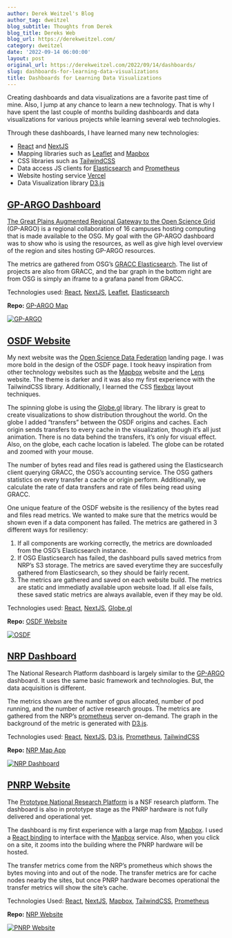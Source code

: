 ```yaml
---
author: Derek Weitzel's Blog
author_tag: dweitzel
blog_subtitle: Thoughts from Derek
blog_title: Dereks Web
blog_url: https://derekweitzel.com/
category: dweitzel
date: '2022-09-14 06:00:00'
layout: post
original_url: https://derekweitzel.com/2022/09/14/dashboards/
slug: dashboards-for-learning-data-visualizations
title: Dashboards for Learning Data Visualizations
---
```


<p>Creating dashboards and data visualizations are a favorite past time of mine.  Also, I jump at any chance to learn a new technology.  That is why I have spent the last couple of months building dashboards and data visualizations for various projects while learning several web technologies.</p>


<p>Through these dashboards, I have learned many new technologies:</p>

<ul>
  <li><a href="https://reactjs.org/">React</a> and <a href="https://nextjs.org/">NextJS</a></li>
  <li>Mapping libraries such as <a href="https://leafletjs.com/">Leaflet</a> and <a href="https://www.mapbox.com/">Mapbox</a></li>
  <li>CSS libraries such as <a href="https://derekweitzel.com/2022/09/14/dashboards/TailwindCSS">TailwindCSS</a></li>
  <li>Data access JS clients for <a href="https://derekweitzel.com/2022/09/14/dashboards/Elasticsearch">Elasticsearch</a> and <a href="https://derekweitzel.com/2022/09/14/dashboards/Prometheus">Prometheus</a></li>
  <li>Website hosting service <a href="https://derekweitzel.com/2022/09/14/dashboards/Vercel">Vercel</a></li>
  <li>Data Visualization library <a href="https://derekweitzel.com/2022/09/14/dashboards/D3.js">D3.js</a></li>
</ul>

<h2 id="gp-argo-dashboard"><a href="https://gp-argo.greatplains.net/">GP-ARGO Dashboard</a></h2>

<p><a href="https://gp-argo.greatplains.net/">The Great Plains Augmented Regional Gateway to the Open Science Grid</a> (GP-ARGO) is a regional collaboration of 16 campuses hosting computing that is made available to the OSG.  My goal with the GP-ARGO dashboard was to show who is using the resources, as well as give high level overview of the region and sites hosting GP-ARGO resources.</p>


<p>The metrics are gathered from OSG’s <a href="https://gracc.opensciencegrid.org/">GRACC Elasticsearch</a>.  The list of projects are also from GRACC, and the bar graph in the bottom right are from OSG is simply an iframe to a grafana panel from GRACC.</p>


<p>Technologies used: <a href="https://reactjs.org/">React</a>, <a href="https://nextjs.org/">NextJS</a>, <a href="https://leafletjs.com/">Leaflet</a>, <a href="https://github.com/elastic/elasticsearch-js">Elasticsearch</a></p>


<p><strong>Repo:</strong> <a href="https://github.com/djw8605/gp-argo-map">GP-ARGO Map</a></p>


<p><a href="https://gp-argo.greatplains.net/"><img alt="GP-ARGO" src="https://derekweitzel.com/images/posts/Dashboards/gp-argo-screenshot.png" /></a></p>


<h2 id="osdf-website"><a href="https://osdf.osg-htc.org/">OSDF Website</a></h2>

<p>My next website was the <a href="https://osdf.osg-htc.org/">Open Science Data Federation</a> landing page.  I was more bold in the design of the OSDF page.  I took heavy inspiration from other technology websites such as the <a href="https://www.mapbox.com/">Mapbox</a> website and the <a href="https://k8slens.dev/">Lens</a> website.  The theme is darker and it was also my first experience with the TailwindCSS library.  Additionally, I learned the CSS <a href="https://en.wikipedia.org/wiki/CSS_Flexible_Box_Layout">flexbox</a> layout techniques.</p>


<p>The spinning globe is using the <a href="https://globe.gl/">Globe.gl</a> library.  The library is great to create visualizations to show distribution throughout the world.  On the globe I added “transfers” between the OSDF origins and caches.  Each origin sends transfers to every cache in the visualization, though it’s all just animation.  There is no data behind the transfers, it’s only for visual effect.  Also, on the globe, each cache location is labeled.  The globe can be rotated and zoomed with your mouse.</p>


<p>The number of bytes read and files read is gathered using the Elasticsearch client querying GRACC, the OSG’s accounting service.  The OSG gathers statistics on every transfer a cache or origin perform.  Additionally, we calculate the rate of data transfers and rate of files being read using GRACC.</p>


<p>One unique feature of the OSDF website is the resiliency of the bytes read and files read metrics.  We wanted to make sure that the metrics would be shown even if a data component has failed.  The metrics are gathered in 3 different ways for resiliency:</p>

<ol>
  <li>If all components are working correctly, the metrics are downloaded from the OSG’s Elasticsearch instance.</li>
  <li>If OSG Elasticsearch has failed, the dashboard pulls saved metrics from NRP’s S3 storage.  The metrics are saved everytime they are succesfully gathered from Elasticsearch, so they should be fairly recent.</li>
  <li>The metrics are gathered and saved on each website build.  The metrics are static and immediatly available upon website load.  If all else fails, these saved static metrics are always available, even if they may be old.</li>
</ol>

<p>Technologies used: <a href="https://reactjs.org/">React</a>, <a href="https://nextjs.org/">NextJS</a>, <a href="https://globe.gl/">Globe.gl</a></p>


<p><strong>Repo:</strong> <a href="https://github.com/djw8605/osdf-website">OSDF Website</a></p>


<p><a href="https://osdf.osg-htc.org/"><img alt="OSDF" src="https://derekweitzel.com/images/posts/Dashboards/osdf-screenshot.png" /></a></p>


<h2 id="nrp-dashboard"><a href="https://dash.nrp-nautilus.io/">NRP Dashboard</a></h2>

<p>The National Research Platform dashboard is largely similar to the <a href="https://derekweitzel.com/2022/09/14/dashboards/#gp-argo-dashboard">GP-ARGO</a> dashboard.  It uses the same basic framework and technologies.  But, the data acquisition is different.</p>


<p>The metrics shown are the number of gpus allocated, number of pod running, and the number of active research groups.  The metrics are gathered from the NRP’s <a href="https://prometheus.io/">prometheus</a> server on-demand.  The graph in the background of the metric is generated with <a href="https://d3js.org/">D3.js</a>.</p>


<p>Technologies used: <a href="https://reactjs.org/">React</a>, <a href="https://nextjs.org/">NextJS</a>, <a href="https://d3js.org/">D3.js</a>, <a href="https://github.com/siimon/prom-client">Prometheus</a>, <a href="https://tailwindcss.com/">TailwindCSS</a></p>


<p><strong>Repo:</strong> <a href="https://github.com/djw8605/nrp-map-app">NRP Map App</a></p>


<p><a href="https://dash.nrp-nautilus.io/"><img alt="NRP Dashboard" src="https://derekweitzel.com/images/posts/Dashboards/nrp-dashboard-screenshot.png" /></a></p>


<h2 id="pnrp-website"><a href="https://nrp-website.vercel.app/">PNRP Website</a></h2>

<p>The <a href="https://www.nsf.gov/awardsearch/showAward?AWD_ID=2112167&amp;HistoricalAwards=false">Prototype National Research Platform</a> is a NSF research platform.  The dashboard is also in prototype stage as the PNRP hardware is not fully delivered and operational yet.</p>


<p>The dashboard is my first experience with a large map from <a href="https://www.mapbox.com/">Mapbox</a>.  I used a <a href="https://visgl.github.io/react-map-gl/">React binding</a> to interface with the <a href="https://www.mapbox.com/">Mapbox</a> service.  Also, when you click on a site, it zooms into the building where the PNRP hardware will be hosted.</p>


<p>The transfer metrics come from the NRP’s prometheus which shows the bytes moving into and out of the node.  The transfer metrics are for cache nodes nearby the sites, but once PNRP hardware becomes operational the transfer metrics will show the site’s cache.</p>


<p>Technologies Used: <a href="https://reactjs.org/">React</a>, <a href="https://nextjs.org/">NextJS</a>, <a href="https://www.mapbox.com/">Mapbox</a>, <a href="https://tailwindcss.com/">TailwindCSS</a>, <a href="https://github.com/siimon/prom-client">Prometheus</a></p>


<p><strong>Repo:</strong> <a href="https://github.com/djw8605/nrp-website">NRP Website</a></p>


<p><a href="https://nrp-website.vercel.app/"><img alt="PNRP Website" src="https://derekweitzel.com/images/posts/Dashboards/nrp-website-screenshot.png" /></a></p>